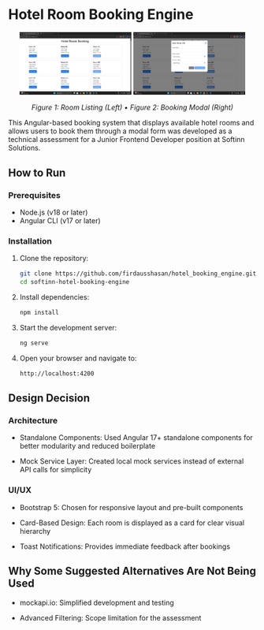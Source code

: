 # Hotel Room Booking Engine

<p align="center">
  <img src="/screenshots/app_screenshot1.png" width="45%" alt="Room Listing">
  <img src="/screenshots/app_screenshot2.png" width="45%" alt="Booking Modal">  
</p>

<p align="center">
  <em>Figure 1: Room Listing (Left) • Figure 2: Booking Modal (Right)</em>
</p>


This Angular-based booking system that displays available hotel rooms and allows users to book them through a modal form was developed as a technical assessment for a Junior Frontend Developer position at Softinn Solutions.

## How to Run

### Prerequisites
- Node.js (v18 or later)
- Angular CLI (v17 or later)

### Installation
1. Clone the repository:
   ```bash
   git clone https://github.com/firdausshasan/hotel_booking_engine.git
   cd softinn-hotel-booking-engine
   ```
2. Install dependencies:
    ```bash
   npm install
   ```
3. Start the development server:
   ```bash
   ng serve
   ```
4. Open your browser and navigate to:
   ```bash
   http://localhost:4200
   ```

## Design Decision

### Architecture
* Standalone Components: Used Angular 17+ standalone components for better modularity and reduced boilerplate

* Mock Service Layer: Created local mock services instead of external API calls for simplicity

### UI/UX
* Bootstrap 5: Chosen for responsive layout and pre-built components

* Card-Based Design: Each room is displayed as a card for clear visual hierarchy

* Toast Notifications: Provides immediate feedback after bookings

## Why Some Suggested Alternatives Are Not Being Used
* mockapi.io: Simplified development and testing

* Advanced Filtering: Scope limitation for the assessment

